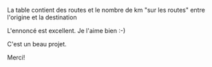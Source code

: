 La table contient des routes et le nombre de km "sur les routes" entre l'origine et la destination

L'ennoncé est excellent. Je l'aime bien :-)

C'est un beau projet.


Merci!
